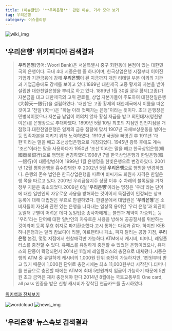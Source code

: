 ```yaml
---
title: (이슈클립) '**우리은행**' 관련 이슈, 기사 모아 보기
tag: 우리은행
category: 이슈클리핑
---
```

![wiki_img](https://user-images.githubusercontent.com/42597476/44503234-41136a80-a6d0-11e8-9071-6fc6418eafe4.png)
## **'**우리은행**'** 위키피디아 검색결과
>**우리은행**(영어: Woori Bank)은 서울특별시 중구 회현동에 본점이 있는 대한민국의 은행이다. 국내 4대 시중은행 중 하나이며, 한국상업은행 시절부터 이어진 기업과 기관금융에 강해 **우리은행**이 된 지금까지 개인 리테일 부분 이외의 기관과 기업금융에도 강세를 보이고 있다.1899년 대한제국 고종 황제의 자본을 받아 설립한 대한천일은행을 뿌리로 하고 있다. 1899년 1월 30일 광무 황제(고종)가 자본금을 대고 대한제국의 고위 관료들, 상업 자본가들이 주도하여 대한천일은행(大韓天一銀行)을 설립하였다. '대한'은 고종 황제의 대한제국에서 이름을 따온 것이고 '천일'(天一)은 "하늘 아래 첫째가는 은행"이라는 뜻이다. 초대 은행장은 민병석이었으나 자본금 납입이 여의치 않자 황실 자금을 받고 의민태자(영친왕 이은)를 은행장으로 추대하였다. 1899년 5월 10일 최초의 지점인 인천지점을 개점했다.대한천일은행은 일제의 금융 침탈에 맞서 1907년 국채보상운동을 벌이는 등 민족자본을 지키기 위해 노력하였다. 1910년 국권을 빼앗긴 후 1911년 '대한'이라는 말을 빼고 조선상업은행으로 개칭되었다. 1945년 광복 후에도 계속 '조선'이라는 말을 사용하다가 1950년 '조선'이라는 말을 빼고 한국상업은행(韓國商業銀行)으로 행명을 변경하였다.1998년 7월 한국상업은행과 한일은행(韓一銀行)이 대등합병하여 1999년 1월 은행명을 한빛은행으로 변경하였다. 2001년 12월 평화은행을 흡수합병한 후 2002년 5월 **우리은행**으로 행명을 변경하였다. 은행의 존속 법인은 한국상업은행을 따르며 비씨카드 회원사 자격은 한일은행 쪽을 따르고 있다. 2001년 우리금융지주 상장 이후 수 차례의 블록딜을 거쳐 정부 지분은 축소되었다.2009년 6월 '**우리은행**'이라는 명칭은 '우리'라는 단어에 대한 일반인의 자유로운 사용을 방해하는 것이어서 독점권이 인정되는 상표 등록에 대해 대법원은 무효로 판결하였다. 판결문에서 대법원은 '**우리은행**'은 소비자들이 자신과 관련 있는 은행을 나타내는 일상적 용어인 '우리 은행'과 외관이 동일해 구별이 어려운 데다 동일업종 종사자에게는 불편과 제약이 가중되는 등 '우리'라는 단어에 대한 일반인의 자유로운 사용을 방해해 공공질서를 위반하는 것이라며 등록 무효 취지로 파기환송했다.고시 통화는 다음과 같다. 하지만 KEB하나은행과는 달리 캄보디아 리엘, 아르헨티나 페소, 피지 달러는 공항 지점, **우리은행** 본점, 몇몇 지점에서 현찰매각만 가능하다.ATM에서 캐시비, 티머니, 레일플러스를 충전할 수 있다. 유패스를 유일하게 충전할 수 있었던 은행이었으나, 유패스의 단종이 확정되면서 2014년 11월에 레일플러스의 충전으로 대체됐다.시중은행의 ATM 중 유일하게 캐시비의 1,000원 단위 충전이 가능하지만, 1만원부터 받고 있기 때문에 1,000원 단위로 충전시에는 최소 11,000원부터 시작한다.티머니를 현금으로 충전할 때에는 ATM에 최대 5만원까지 입금이 가능하기 때문에 5만원 초과 금액은 재차 충전해야 한다.2014년 8월에는 국토교통부의 One card, all pass 인증을 받은 신형 캐시비가 장착된 현금카드를 출시하였다.

<a href="https://ko.wikipedia.org/wiki/우리은행" target="_blank">위키백과 전체보기</a>

![wordcloud](https://s3.ap-northeast-2.amazonaws.com/lyrics101-wordcloud/2018-09-21-1537500984.png)
![news_img](https://user-images.githubusercontent.com/42597476/44507050-1206f400-a6e4-11e8-8d98-7ffbfebb353f.png)
## **'**우리은행**'** 뉴스속보 검색결과

